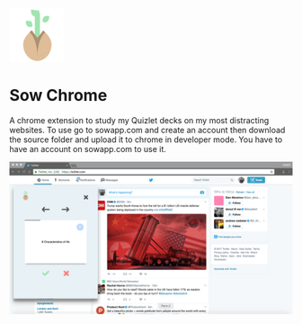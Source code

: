 ![alt text](src/logo.svg)
# Sow Chrome
A chrome extension to study my Quizlet decks on my most distracting websites. To use go to sowapp.com and create an account then download the source folder and upload it to chrome in developer mode. You have to have an account on sowapp.com to use it.

![alt text](sowchrome.gif)
